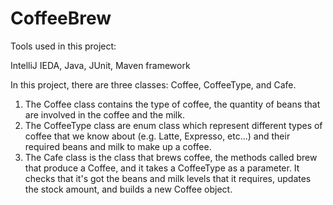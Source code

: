 # CoffeeBrew

Tools used in this project:

IntelliJ IEDA, Java, JUnit, Maven framework

In this project, there are three classes: Coffee, CoffeeType, and Cafe.

1. The Coffee class contains the type of coffee, the quantity of beans that are involved in the coffee and the milk.
2. The CoffeeType class are enum class which represent different types of coffee that we know about (e.g. Latte, Expresso, etc...) and their required beans and milk to make up a coffee.
3. The Cafe class is the class that brews coffee, the methods called brew that produce a Coffee,
and it takes a CoffeeType as a parameter. It checks that it's got the beans and milk levels that it requires, updates the stock amount, and builds a new Coffee object.




 
